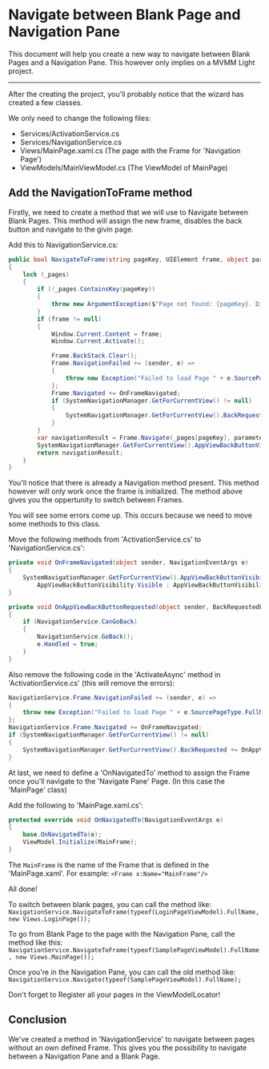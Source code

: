 # Navigate between Blank Page and Navigation Pane

This document will help you create a new way to navigate between Blank Pages and a Navigation Pane. 
This however only implies on a MVMM Light project.

---------------------------------------------------------

After the creating the project, you'll probably notice that the wizard has created a few classes.

We only need to change the following files:
* Services/ActivationService.cs
* Services/NavigationService.cs
* Views/MainPage.xaml.cs (The page with the Frame for 'Navigation Page')
* ViewModels/MainViewModel.cs (The ViewModel of MainPage)


## Add the NavigationToFrame method 
Firstly, we need to create a method that we will use to Navigate between Blank Pages.
This method will assign the new frame, disables the back button and navigate to the givin page. 

Add this to NavigationService.cs:
```csharp
public bool NavigateToFrame(string pageKey, UIElement frame, object parameter = null, NavigationTransitionInfo infoOverride = null)
{
	lock (_pages)
	{
		if (!_pages.ContainsKey(pageKey))
		{
			throw new ArgumentException($"Page not found: {pageKey}. Did you forget to call NavigationService.Configure?", "pagekey");
		}
		if (frame != null)
		{
			Window.Current.Content = frame;
			Window.Current.Activate();

			Frame.BackStack.Clear();
			Frame.NavigationFailed += (sender, e) =>
			{
				throw new Exception("Failed to load Page " + e.SourcePageType.FullName);
			};
			Frame.Navigated += OnFrameNavigated;
			if (SystemNavigationManager.GetForCurrentView() != null)
			{
				SystemNavigationManager.GetForCurrentView().BackRequested += OnAppViewBackButtonRequested;
			}
		}
		var navigationResult = Frame.Navigate(_pages[pageKey], parameter, infoOverride);
		SystemNavigationManager.GetForCurrentView().AppViewBackButtonVisibility = AppViewBackButtonVisibility.Collapsed;
		return navigationResult;
	}
}
```

You'll notice that there is already a Navigation method present. This method however will only work once the frame is initialized. 
The method above gives you the oppertunity to switch between Frames.

You will see some errors come up. This occurs because we need to move some methods to this class.

Move the following methods from 'ActivationService.cs' to 'NavigationService.cs':
```csharp
private void OnFrameNavigated(object sender, NavigationEventArgs e)
{
	SystemNavigationManager.GetForCurrentView().AppViewBackButtonVisibility = (NavigationService.CanGoBack) ?
		AppViewBackButtonVisibility.Visible : AppViewBackButtonVisibility.Collapsed;
}

private void OnAppViewBackButtonRequested(object sender, BackRequestedEventArgs e)
{
	if (NavigationService.CanGoBack)
	{
		NavigationService.GoBack();
		e.Handled = true;
	}
}
```

Also remove the following code in the 'ActivateAsync' method in 'ActivationService.cs' (this will remove the errors):

```csharp
NavigationService.Frame.NavigationFailed += (sender, e) =>
{
	throw new Exception("Failed to load Page " + e.SourcePageType.FullName);
};
NavigationService.Frame.Navigated += OnFrameNavigated;
if (SystemNavigationManager.GetForCurrentView() != null)
{
	SystemNavigationManager.GetForCurrentView().BackRequested += OnAppViewBackButtonRequested;
}
```

At last, we need to define a 'OnNavigatedTo' method to assign the Frame once you'll navigate to the 'Navigate Pane' Page. (In this case the 'MainPage' class)

Add the following to 'MainPage.xaml.cs':
```csharp
protected override void OnNavigatedTo(NavigationEventArgs e)
{
	base.OnNavigatedTo(e);
	ViewModel.Initialize(MainFrame);
}
```

The `MainFrame` is the name of the Frame that is defined in the 'MainPage.xaml'. For example: `<Frame x:Name="MainFrame"/>`

All done!

To switch between blank pages, you can call the method like: 
	`NavigationService.NavigateToFrame(typeof(LoginPageViewModel).FullName, new Views.LoginPage());`

To go from Blank Page to the page with the Navigation Pane, call the method like this: 
	`NavigationService.NavigateToFrame(typeof(SamplePageViewModel).FullName, new Views.MainPage());`

Once you're in the Navigation Pane, you can call the old method like: 
	`NavigationService.Navigate(typeof(SamplePageViewModel).FullName);`

Don't forget to Register all your pages in the ViewModelLocator!

## Conclusion
We've created a method in 'NavigationService' to navigate between pages without an own defined Frame.
This gives you the possibility to navigate between a Navigation Pane and a Blank Page.
